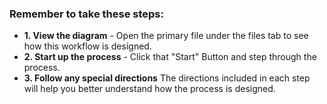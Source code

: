 ### Remember to take these steps: 

* **1. View the diagram** - Open the primary file under the files tab to see how this workflow is designed.
* **2. Start up the process** - Click that "Start" Button and step through the process.
* **3. Follow any special directions**  The directions included in each step will help you better understand how the process is designed.